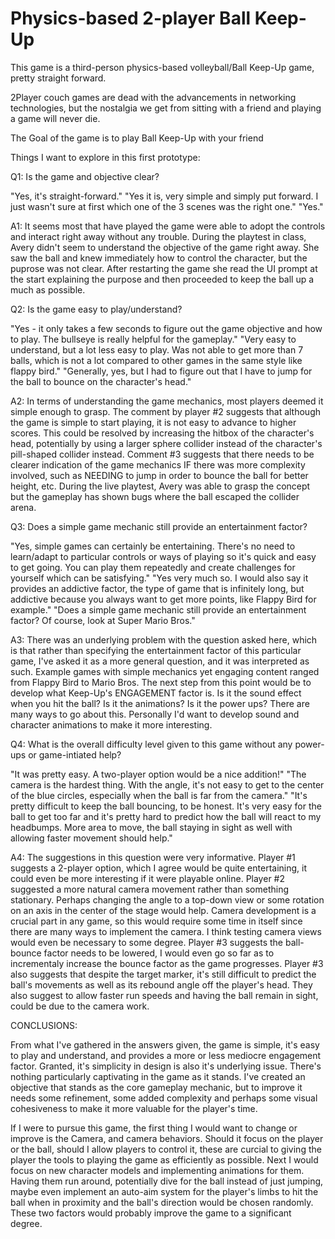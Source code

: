 # Physics-based 2-player Ball Keep-Up

This game is a third-person physics-based volleyball/Ball Keep-Up game, pretty straight forward.

2Player couch games are dead with the advancements in networking technologies, but the nostalgia we get from sitting with a friend and playing a game will never die.

The Goal of the game is to play Ball Keep-Up with your friend

Things I want to explore in this first prototype:

Q1:
Is the game and objective clear?

"Yes, it's straight-forward."
"Yes it is, very simple and simply put forward. I just wasn't sure at first which one of the 3 scenes was the right one."
"Yes."

A1: 
It seems most that have played the game were able to adopt the controls and interact right away without any trouble. 
During the playtest in class, Avery didn't seem to understand the objective of the game right away. She saw the ball and knew immediately how to control the character, but the puprose was not clear. After restarting the game she read the UI prompt at the start explaining the purpose and then proceeded to keep the ball up a much as possible.

Q2:
Is the game easy to play/understand?

"Yes - it only takes a few seconds to figure out the game objective and how to play. The bullseye is really helpful for the gameplay."
"Very easy to understand, but a lot less easy to play. Was not able to get more than 7 balls, which is not a lot compared to other games in the same style like flappy bird."
"Generally, yes, but I had to figure out that I have to jump for the ball to bounce on the character's head."

A2:
In terms of understanding the game mechanics, most players deemed it simple enough to grasp. The comment by player #2 suggests that although the game is simple to start playing, it is not easy to advance to higher scores. This could be resolved by increasing the hitbox of the character's head, potentially by using a larger sphere collider instead of the character's pill-shaped collider instead. Comment #3 suggests that there needs to be clearer indication of the game mechanics IF there was more complexity involved, such as NEEDING to jump in order to bounce the ball for better height, etc. During the live playtest, Avery was able to grasp the concept but the gameplay has shown bugs where the ball escaped the collider arena.

Q3:
Does a simple game mechanic still provide an entertainment factor?

"Yes, simple games can certainly be entertaining. There's no need to learn/adapt to particular controls or ways of playing so it's quick and easy to get going. You can play them repeatedly and create challenges for yourself which can be satisfying."
"Yes very much so. I would also say it provides an addictive factor, the type of game that is infinitely long, but addictive because you always want to get more points, like Flappy Bird for example."
"Does a simple game mechanic still provide an entertainment factor?
Of course, look at Super Mario Bros."

A3:
There was an underlying problem with the question asked here, which is that rather than specifying the entertainment factor of this particular game, I've asked it as a more general question, and it was interpreted as such. Example games with simple mechanics yet engaging content ranged from Flappy Bird to Mario Bros. The next step from this point would be to develop what Keep-Up's ENGAGEMENT factor is. Is it the sound effect when you hit the ball? Is it the animations? Is it the power ups? There are many ways to go about this. Personally I'd want to develop sound and character animations to make it more interesting.

Q4:
What is the overall difficulty level given to this game without any power-ups or game-intiated help?

"It was pretty easy. A two-player option would be a nice addition!"
"The camera is the hardest thing. With the angle, it's not easy to get to the center of the blue circles, especially when the ball is far from the camera."
"It's pretty difficult to keep the ball bouncing, to be honest. It's very easy for the ball to get too far and it's pretty hard to predict how the ball will react to my headbumps. More area to move, the ball staying in sight as well with allowing faster movement should help."

A4:
The suggestions in this question were very informative. Player #1 suggests a 2-player option, which I agree would be quite entertaining, it could even be more interesting if it were playable online. Player #2 suggested a more natural camera movement rather than something stationary. Perhaps changing the angle to a top-down view or some rotation on an axis in the center of the stage would help. Camera development is a crucial part in any game, so this would require some time in itself since there are many ways to implement the camera. I think testing camera views would even be necessary to some degree. Player #3 suggests the ball-bounce factor needs to be lowered, I would even go so far as to incrementaly increase the bounce factor as the game progresses. Player #3 also suggests that despite the target marker, it's still difficult to predict the ball's movements as well as its rebound angle off the player's head. They also suggest to allow faster run speeds and having the ball remain in sight, could be due to the camera work.

CONCLUSIONS:

From what I've gathered in the answers given, the game is simple, it's easy to play and understand, and provides a more or less mediocre engagement factor. Granted, it's simplicity in design is also it's underlying issue. There's nothing particularly captivating in the game as it stands. I've created an objective that stands as the core gameplay mechanic, but to improve it needs some refinement, some added complexity and perhaps some visual cohesiveness to make it more valuable for the player's time.

If I were to pursue this game, the first thing I would want to change or improve is the Camera, and camera behaviors. Should it focus on the player or the ball, should I allow players to control it, these are curcial to giving the player the tools to playing the game as efficiently as possible. Next I would focus on new character models and implementing animations for them. Having them run around, potentially dive for the ball instead of just jumping, maybe even implement an auto-aim system for the player's limbs to hit the ball when in proximity and the ball's direction would be chosen randomly. These two factors would probably improve the game to a significant degree.
